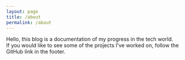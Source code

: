 ```yaml
---
layout: page
title: /about
permalink: /about
---
```


Hello, this blog is a documentation of my progress in the tech world.  
If you would like to see some of the projects I've worked on, follow the GitHub link in the footer.